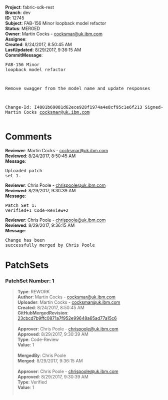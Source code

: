 <strong>Project</strong>: fabric-sdk-rest<br><strong>Branch</strong>: dev<br><strong>ID</strong>: 12745<br><strong>Subject</strong>: FAB-156 Minor loopback model refactor<br><strong>Status</strong>: MERGED<br><strong>Owner</strong>: Martin Cocks - cocksmar@uk.ibm.com<br><strong>Assignee</strong>:<br><strong>Created</strong>: 8/24/2017, 8:50:45 AM<br><strong>LastUpdated</strong>: 8/29/2017, 9:36:15 AM<br><strong>CommitMessage</strong>:<br><pre>FAB-156 Minor loopback model refactor

Remove swagger from the model name and update responses

Change-Id: I4801b69081d62ece928f1974a4e8cf95c1e6f213
Signed-off-by: Martin Cocks <cocksmar@uk.ibm.com>
</pre><h1>Comments</h1><strong>Reviewer</strong>: Martin Cocks - cocksmar@uk.ibm.com<br><strong>Reviewed</strong>: 8/24/2017, 8:50:45 AM<br><strong>Message</strong>: <pre>Uploaded patch set 1.</pre><strong>Reviewer</strong>: Chris Poole - chrispoole@uk.ibm.com<br><strong>Reviewed</strong>: 8/29/2017, 9:30:39 AM<br><strong>Message</strong>: <pre>Patch Set 1: Verified+1 Code-Review+2</pre><strong>Reviewer</strong>: Chris Poole - chrispoole@uk.ibm.com<br><strong>Reviewed</strong>: 8/29/2017, 9:36:15 AM<br><strong>Message</strong>: <pre>Change has been successfully merged by Chris Poole</pre><h1>PatchSets</h1><h3>PatchSet Number: 1</h3><blockquote><strong>Type</strong>: REWORK<br><strong>Author</strong>: Martin Cocks - cocksmar@uk.ibm.com<br><strong>Uploader</strong>: Martin Cocks - cocksmar@uk.ibm.com<br><strong>Created</strong>: 8/24/2017, 8:50:45 AM<br><strong>GitHubMergedRevision</strong>: [23cbcd7b9ffc0871a7f952e99648a65ad77a15c6](https://github.com/hyperledger/fabric-sdk-rest/commit/23cbcd7b9ffc0871a7f952e99648a65ad77a15c6)<br><br><strong>Approver</strong>: Chris Poole - chrispoole@uk.ibm.com<br><strong>Approved</strong>: 8/29/2017, 9:30:39 AM<br><strong>Type</strong>: Code-Review<br><strong>Value</strong>: 1<br><br><strong>MergedBy</strong>: Chris Poole<br><strong>Merged</strong>: 8/29/2017, 9:36:15 AM<br><br><strong>Approver</strong>: Chris Poole - chrispoole@uk.ibm.com<br><strong>Approved</strong>: 8/29/2017, 9:30:39 AM<br><strong>Type</strong>: Verified<br><strong>Value</strong>: 1<br><br></blockquote>